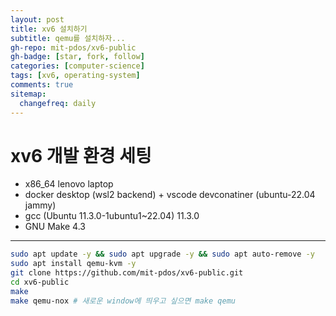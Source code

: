 ```yaml
---
layout: post
title: xv6 설치하기
subtitle: qemu를 설치하자...
gh-repo: mit-pdos/xv6-public
gh-badge: [star, fork, follow]
categories: [computer-science]
tags: [xv6, operating-system]
comments: true
sitemap:
  changefreq: daily
---
```


# xv6 개발 환경 세팅

- x86_64 lenovo laptop
- docker desktop (wsl2 backend) + vscode devconatiner (ubuntu-22.04 jammy)
- gcc (Ubuntu 11.3.0-1ubuntu1~22.04) 11.3.0
- GNU Make 4.3
---

```bash
sudo apt update -y && sudo apt upgrade -y && sudo apt auto-remove -y
sudo apt install qemu-kvm -y
git clone https://github.com/mit-pdos/xv6-public.git
cd xv6-public
make
make qemu-nox # 새로운 window에 띄우고 싶으면 make qemu
```
